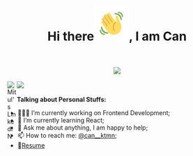 <h1 align="center"> Hi there<img src="https://raw.githubusercontent.com/cankotaman/cankotaman/main/Wave.gif" height="80px" width="80px">,  I am Can </h1>
<h3 align="center">      </h3>
<br>
<p align="center">
  <img src="https://readme-typing-svg.herokuapp.com/?lines=CAN++KOTAMAN;Student;Frontend++Developer;16++y/o++Junior++Developer&font=Fira%20Code&center=true&width=400&height=90">
</p>

![](https://visitor-badge.glitch.me/badge?page_id=cankotaman.cankotaman)
<a href="https://www.linkedin.com/in/md-shahriyar-al-mustakim-mitul-9084b31a0">
  <img align="left" alt="Mitul's LinkedIN" width="22px" src="https://raw.githubusercontent.com/peterthehan/peterthehan/master/assets/linkedin.svg" />
</a>
<br />

**Talking about Personal Stuffs:**

- 👨🏽‍💻 I’m currently working on Frontend Development;
- 🌱 I’m currently learning React; 
- 💬 Ask me about anything, I am happy to help;
- 📫 How to reach me: [@can__ktmn](https://www.instagram.com/can__ktmn/);
- 📝[Resume](https://drive.google.com/file/d/1uLXftyRT5h5iEB-L-BjKeKx4hKB9ZK5_/view?usp=sharing)

